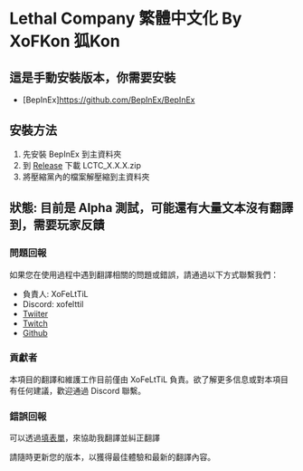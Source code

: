 # Lethal Company 繁體中文化 By XoFKon 狐Kon

## 這是手動安裝版本，你需要安裝
- [BepInEx]https://github.com/BepInEx/BepInEx

## 安裝方法
1. 先安裝 BepInEx 到主資料夾
2. 到 [Release](https://github.com/XoF-eLtTiL/Lethal_Company_Traditional_Chinese_Localization/lastest) 下載 LCTC_X.X.X.zip
3. 將壓縮黨內的檔案解壓縮到主資料夾



## 狀態: 目前是 Alpha 測試，可能還有大量文本沒有翻譯到，需要玩家反饋

### 問題回報
如果您在使用過程中遇到翻譯相關的問題或錯誤，請通過以下方式聯繫我們：
- 負責人: XoFeLtTiL
- Discord: xofelttil
- [Twiiter](https://www.twitch.tv/xofkon)
- [Twitch](https://twitter.com/XoF_eLtTiL)
- [Github](https://github.com/XoF-eLtTiL)

### 貢獻者
本項目的翻譯和維護工作目前僅由 XoFeLtTiL 負責。欲了解更多信息或對本項目有任何建議，歡迎通過 Discord 聯繫。

### 錯誤回報
可以透過[填表單](https://docs.google.com/forms/d/e/1FAIpQLScSK-KYCY60u2rfJnsGh68rE7QvVuDsz5H1Qxt4bIMs2x5BGg/viewform?usp=sf_link)，來協助我翻譯並糾正翻譯

請隨時更新您的版本，以獲得最佳體驗和最新的翻譯內容。
